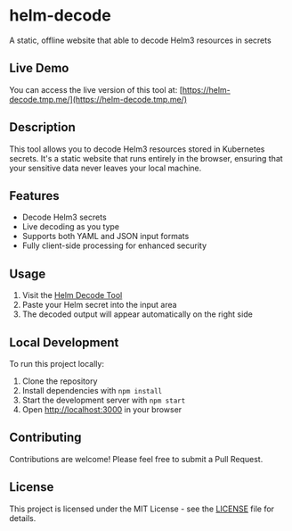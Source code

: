 # helm-decode
A static, offline website that able to decode Helm3 resources in secrets

## Live Demo
You can access the live version of this tool at: [https://helm-decode.tmp.me/](https://helm-decode.tmp.me/)

## Description
This tool allows you to decode Helm3 resources stored in Kubernetes secrets. It's a static website that runs entirely in the browser, ensuring that your sensitive data never leaves your local machine.

## Features
- Decode Helm3 secrets
- Live decoding as you type
- Supports both YAML and JSON input formats
- Fully client-side processing for enhanced security

## Usage
1. Visit the [Helm Decode Tool](https://helm-decode.tmp.me/)
2. Paste your Helm secret into the input area
3. The decoded output will appear automatically on the right side

## Local Development
To run this project locally:

1. Clone the repository
2. Install dependencies with `npm install`
3. Start the development server with `npm start`
4. Open [http://localhost:3000](http://localhost:3000) in your browser

## Contributing
Contributions are welcome! Please feel free to submit a Pull Request.

## License
This project is licensed under the MIT License - see the [LICENSE](LICENSE) file for details.
